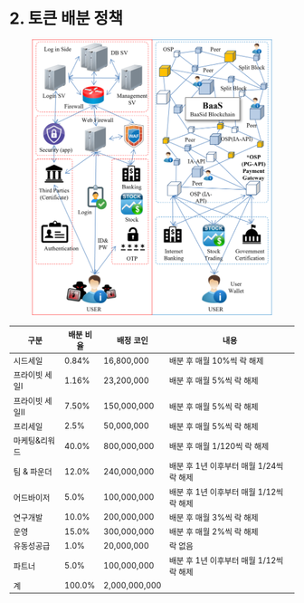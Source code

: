 # 2. 토큰 배분 정책

<figure><img src="../../.gitbook/assets/img18.png" alt=""><figcaption></figcaption></figure>

| 구분        | 배분 비율  | 배정 코인          | 내용                         |
| --------- | ------ | -------------- | -------------------------- |
| 시드세일      | 0.84%  | 16,800,000     | 배분 후 매월 10%씩 락 해제          |
|  프라이빗 세일Ⅰ | 1.16%  | 23,200,000     | 배분 후 매월 5%씩 락 해제           |
| 프라이빗 세일Ⅱ  | 7.50%  | 150,000,000    | 배분 후 매월 5%씩 락 해제           |
| 프리세일      | 2.5%   | 50,000,000     | 배분 후 매월 5%씩 락 해제           |
| 마케팅&리워드   | 40.0%  | 800,000,000    | 배분 후 매월 1/120씩 락 해제        |
| 팀 & 파운더   | 12.0%  | 240,000,000    | 배분 후 1년 이후부터 매월 1/24씩 락 해제 |
| 어드바이저     | 5.0%   | 100,000,000    | 배분 후 1년 이후부터 매월 1/12씩 락 해제 |
| 연구개발      | 10.0%  | 200,000,000    | 배분 후 매월 3%씩 락 해제           |
| 운영        | 15.0%  | 300,000,000    | 배분 후 매월 2%씩 락 해제           |
| 유동성공급     | 1.0%   | 20,000,000     | 락 없음                       |
| 파트너       | 5.0%   | 100,000,000    | 배분 후 1년 이후부터 매월 1/12씩 락 해제 |
|  계        | 100.0% |  2,000,000,000 | 　                          |
